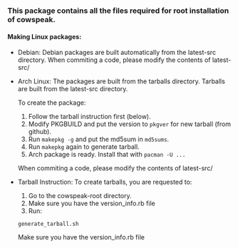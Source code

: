 ### This package contains all the files required for root installation of cowspeak.

#### Making Linux packages:
+ Debian:
	Debian packages are built automatically from the latest-src directory.
	When commiting a code, please modify the contents of latest-src/

+ Arch Linux:
	The packages are built from the tarballs directory.
	Tarballs are built from the latest-src directory.

	To create the package:
	1. Follow the tarball instruction first (below).
	2. Modify PKGBUILD and put the version to `pkgver` for new tarball (from github).
	3. Run `makepkg -g` and put the md5sum in `md5sums`.
	4. Run `makepkg` again to generate tarball.
	5. Arch package is ready. Install that with `pacman -U ...`

	When commiting a code, please modify the contents of latest-src/

+ Tarball Instruction:
	To create tarballs, you are requested to:
	1. Go to the cowspeak-root directory.
	2. Make sure you have the version_info.rb file
	3. Run:

	```
	generate_tarball.sh
	```

	Make sure you have the version_info.rb file
